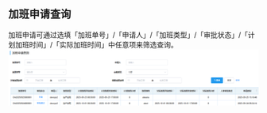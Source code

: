 ## 加班申请查询
加班申请可通过选填「加班单号」/「申请人」/「加班类型」/「审批状态」/「计划加班时间」/「实际加班时间」中任意项来筛选查询。 
![图片](../../.vuepress/public/images/employee/employee19.png)